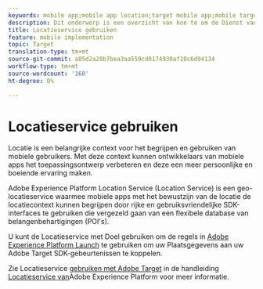 ```yaml
---
keywords: mobile app;mobile app location;target mobile app;mobile target locations;location service;adobe experience cloud location service;pois;points of interest;sdk;location
description: Dit onderwerp is een overzicht van hoe te om de Dienst van de Plaats van Adobe Experience Platform in Adobe Target te gebruiken.
title: Locatieservice gebruiken
feature: mobile implementation
topic: Target
translation-type: tm+mt
source-git-commit: a05d2a28b7bea3aa559cd0174930af10c6d94134
workflow-type: tm+mt
source-wordcount: '160'
ht-degree: 0%

---
```



# Locatieservice gebruiken

Locatie is een belangrijke context voor het begrijpen en gebruiken van mobiele gebruikers. Met deze context kunnen ontwikkelaars van mobiele apps het toepassingsontwerp verbeteren en deze een meer persoonlijke en boeiende ervaring maken.

Adobe Experience Platform Location Service (Location Service) is een geo-locatieservice waarmee mobiele apps met het bewustzijn van de locatie de locatiecontext kunnen begrijpen door rijke en gebruiksvriendelijke SDK-interfaces te gebruiken die vergezeld gaan van een flexibele database van belangenbehartigingen (POI&#39;s).

U kunt de Locatieservice met Doel gebruiken om de regels in [Adobe Experience Platform Launch](https://experienceleague.adobe.com/docs/launch/using/overview.html) te gebruiken om uw Plaatsgegevens aan uw Adobe Target SDK-gebeurtenissen te koppelen.

Zie Locatieservice [gebruiken met Adobe Target](https://experienceleague.adobe.com/docs/places/using/use-places-with-other-solutions/places-target/places-target.html) in de handleiding [Locatieservice van](https://experienceleague.adobe.com/docs/places/using/home.html)Adobe Experience Platform voor meer informatie.
